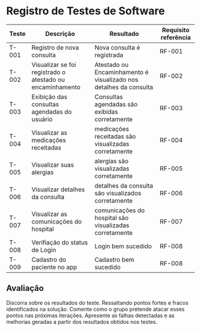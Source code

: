 # Registro de Testes de Software

|Teste|Descrição|Resultado|Requisito referência|
|-----------|------------|----------------|-----------------------|
|T-001| Registro de nova consulta |Nova consulta é registrada| RF-001|
|T-002|Visualizar se foi registrado o atestado ou encaminhamento|Atestado ou Encaminhamento é visualizado nos detalhes da consulta|RF-002|
|T-003|Exibição das consultas agendadas do usuário| Consultas agendadas são exibidas corretamente|RF-003|
|T-004|Visualizar as medicações receitadas| medicações receitadas são visualizadas corretamente|RF-004|
|T-005|Visualizar suas alergias|alergias são visualizadas corretamente|RF-005
|T-006|Visualizar detalhes da consulta| detalhes da consulta são visualizados corretamente|RF-006|
|T-007|Visualizar as comunicações do hospital| comunicações do hospital são visualizadas corretamente|RF-007|
|T-008|Verifiação do status de Login|Login bem sucedido|RF-008|
|T-009|Cadastro do paciente no app |Cadastro bem sucedido |RF-008|




## Avaliação

Discorra sobre os resultados do teste. Ressaltando pontos fortes e fracos identificados na solução. Comente como o grupo pretende atacar esses pontos nas próximas iterações. Apresente as falhas detectadas e as melhorias geradas a partir dos resultados obtidos nos testes.
